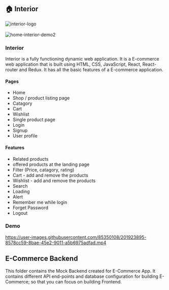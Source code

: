 ## 🏠 Interior


![interior-logo](https://user-images.githubusercontent.com/85350108/201909408-b15b5276-c93b-489b-b046-bcc0b326c30d.png)
<br><br>
![home-interior-demo2](https://user-images.githubusercontent.com/85350108/205493427-7b0a24cf-d770-4738-b136-60a308f719e6.png)


<h3>Interior</h3> 
<div>Interior is a fully functioning dynamic web application. It is a E-commerce web application that is built using HTML, CSS, JavaScript, React, React-router and Redux. It has all the basic features of a E-commerce application.</div>

<h4>Pages</h4>
<ul>
  <li>Home</li>
  <li>Shop / product listing page</li>
  <li>Catagory</li>
  <li>Cart</li>
  <li>Wishlist</li>
  <li>Single product page</li>
  <li>Login</li>
  <li>Signup</li>
  <li>User profile</li>
  
</ul>
<h4>Features</h4>
<ul>
  <li>Related products</li>
  <li>offered products at the landing page</li>
  <li>Filter (Price, catagory, rating)</li>
  <li>Cart - add and remove the products</li>
  <li>Wishlist - add and remove the products</li>
  <li>Search</li>
  <li>Loading</li>
  <li>Alert</li>
  <li>Remember me while login</li>
  <li>Forget Password</li>
  <li>Logout</li>
  
  
  
</ul>

<h3>Demo</h3> 






https://user-images.githubusercontent.com/85350108/201923895-8578cc59-8bae-45e2-9011-a5b6975adfad.mp4






## E-Commerce Backend

This folder contains the Mock Backend created for E-Commerce App. It contains different API end-points and database configuration for building E-Commerce; so that you can focus on building Frontend.
